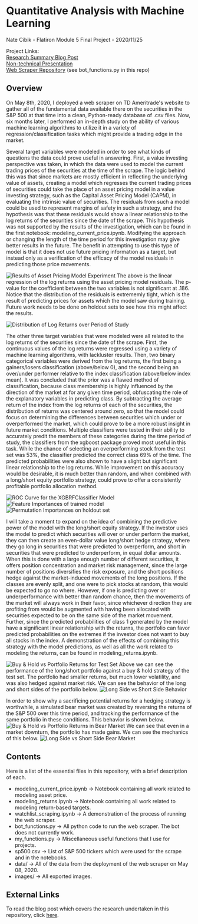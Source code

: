 # Quantitative Analysis with Machine Learning
Nate Cibik - Flatiron Module 5 Final Project - 2020/11/25

Project Links:<br>
[Research Summary Blog Post](https://natecibik.medium.com/predicting-returns-with-fundamental-data-and-machine-learning-in-python-a0e5757206e8)<br>
[Non-technical Presentation](https://youtu.be/UoUthOCWo9A)<br>
[Web Scraper Repository](https://github.com/FoamoftheSea/tda_scraper) (see bot_functions.py in this repo)<br>

## Overview
On May 8th, 2020, I deployed a web scraper on TD Ameritrade's website to gather all of the fundamental data available there on the securities in the S&P 500 at that time into a clean, Python-ready database of .csv files. Now, six months later, I performed an in-depth study on the ability of various machine learning algorithms to utilize it in a variety of regression/classification tasks which might provide a trading edge in the market.

Several target variables were modeled in order to see what kinds of questions the data could prove useful in answering. First, a value investing perspective was taken, in which the data were used to model the current trading prices of the securities at the time of the scrape. The logic behind this was that since markets are mostly efficient in reflecting the underlying value of assets, creating a model which regresses the current trading prices of securities could take the place of an asset pricing model in a value investing strategy, such as the Capital Asset Pricing Model (CAPM), in evaluating the intrinsic value of securities. The residuals from such a model could be used to represent margins of safety in such a strategy, and the hypothesis was that these residuals would show a linear relationship to the log returns of the securities since the date of the scrape. This hypothesis was not supported by the results of the investigation, which can be found in the first notebook: modeling_current_price.ipynb. Modifying the approach or changing the length of the time period for this investigation may give better results in the future. The benefit in attempting to use this type of model is that it does not use future pricing information as a target, but instead only as a verification of the efficacy of the model residuals in predicting those price movements.

![Results of Asset Pricing Model Experiment](images/resids_linreg_1.png)
The above is the linear regression of the log returns using the asset pricing model residuals. The p-value for the coefficient between the two variables is not significant at .186. Notice that the distribution of the residuals is extrememly tight, which is the result of predicting prices for assets which the model saw during training. Future work needs to be done on holdout sets to see how this might affect the results.

![Distribution of Log Returns over Period of Study](images/log_returns_dist.png)

The other three target variables that were modeled were all related to the log returns of the securities since the date of the scrape. First, the continuous values of the log returns were regressed using a variety of machine learning algorithms, with lackluster results. Then, two binary categorical variables were derived from the log returns, the first being a gainers/losers classification (above/below 0), and the second being an over/under performer relative to the index classification (above/below index mean). It was concluded that the prior was a flawed method of classification, because class membership is highly influenced by the direction of the market at for any given time period, obfuscating the role of the explanatory variables in predicting class. By subtracting the average return of the index from the log returns of each of the securities, the distribution of returns was centered around zero, so that the model could focus on determining the differences between securities which under or overperformed the market, which could prove to be a more robust insight in future market conditions. Multiple classifiers were tested in their ability to accurately predit the members of these categories during the time period of study, the classifiers from the xgboost package proved most useful in this task. While the chance of selecting an overperforming stock from the test set was 53%, the classifier predicted the correct class 69% of the time. The predicted probabilities were also shown to have a slight but significant linear relationship to the log returns. While improvement on this accuracy would be desirable, it is much better than random, and when combined with a long/short equity portfolio strategy, could prove to offer a consistently profitable portfolio allocation method.

![ROC Curve for the XGBRFClassifier Model](images/roc_curve_class2.png)
![Feature Importances of trained model](images/feature_importances.png)
![Permutation Importances on holdout set](images/permutation_importances.png)

I will take a moment to expand on the idea of combining the predictive power of the model with the long/short equity strategy. If the investor uses the model to predict which securities will over or under perform the market, they can then create an even-dollar value long/short hedge strategy, where they go long in securities that were predicted to overperform, and short in securities that were predicted to underperform, in equal dollar amounts. When this is done with a large enough number of different securities, it offers position concentration and market risk management, since the large number of positions diversifies the risk exposure, and the short positions hedge against the market-induced movements of the long positions. If the classes are evenly split, and one were to pick stocks at random, this would be expected to go no where. However, if one is predicting over or underperformance with better than random chance, then the movements of the market will always work in their favor, since whichever direction they are profiting from would be augmented with having been allocated with securities expected to be on the same side of the market movement. Further, since the predicted probabilities of class 1 generated by the model have a significant linear relationship with the returns, the portfolio can favor predicted probabilities on the extremes if the investor does not want to buy all stocks in the index. A demonstration of the effects of combining this strategy with the model predictions, as well as all the work related to modeling the returns, can be found in modeling_returns.ipynb.

![Buy & Hold vs Portfolio Returns for Test Set](images/buy_hold_vs_portfolio.png)
Above we can see the performance of the long/short portfolio against a buy & hold strategy of the test set. The portfolio had smaller returns, but much lower volatility, and was also hedged against market risk. We can see the behavior of the long and short sides of the portfolio below.
![Long Side vs Short Side Behavior](images/long_vs_short_1.png)

In order to show why a sacrificing potential returns for a hedging strategy is worthwhile, a simulated bear market was created by reversing the returns of the S&P 500 over this time period, and tracking the performance of the same portfolio in these conditions. This behavior is shown below.
![Buy & Hold vs Portfolio Returns in Bear Market](images/buy_hold_vs_portfolio2.png)
We can see that even in a market downturn, the portfolio has made gains. We can see the mechanics of this below.
![Long Side vs Short Side Bear Market](images/long_vs_short_2.png)

## Contents
Here is a list of the essential files in this repository, with a brief description of each.

- modeling_current_price.ipynb -> Notebook containing all work related to modeling asset price.
- modeling_returns.ipynb -> Notebook containing all work related to modeling return-based targets.
- watchlist_scraping.ipynb -> A demonstration of the process of running the web scraper.
- bot_functions.py -> All python code to run the web scraper. The bot does not currently work.
- my_functions.py -> Miscellaneous useful functions that I use for projects.
- sp500.csv -> List of S&P 500 tickers which were used for the scrape and in the notebooks.
- data/ -> All of the data from the deployment of the web scraper on May 08, 2020.
- images/ -> All exported images.

## External Links
To read the blog post which covers the research undertaken in this repository, click [here](https://natecibik.medium.com/predicting-returns-with-fundamental-data-and-machine-learning-in-python-a0e5757206e8).
